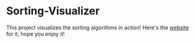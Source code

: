 # Sorting-Visualizer

This project visualizes the sorting algorithms in action! Here's the [website](https://ymajid.github.io/Sorting-Visualizer/) for it, hope you enjoy it!
